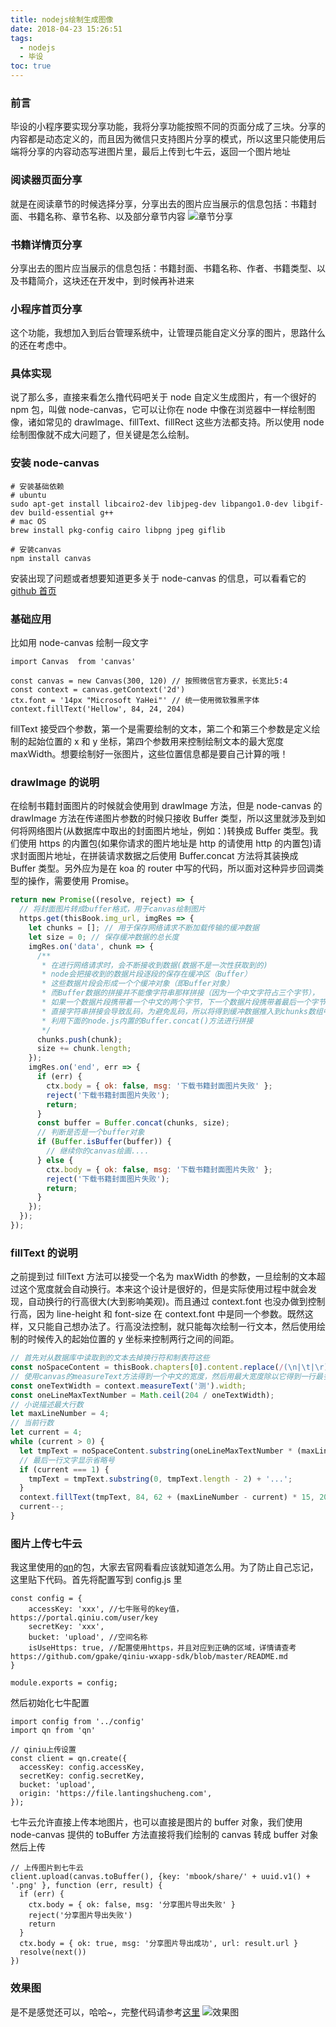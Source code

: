 ```yaml
---
title: nodejs绘制生成图像
date: 2018-04-23 15:26:51
tags:
  - nodejs
  - 毕设
toc: true
---
```


### 前言

毕设的小程序要实现分享功能，我将分享功能按照不同的页面分成了三块。分享的内容都是动态定义的，而且因为微信只支持图片分享的模式，所以这里只能使用后端将分享的内容动态写进图片里，最后上传到七牛云，返回一个图片地址

### 阅读器页面分享

就是在阅读章节的时候选择分享，分享出去的图片应当展示的信息包括：书籍封面、书籍名称、章节名称、以及部分章节内容
![章节分享](https://file.lantingshucheng.com/1524545631717.png/800x400)

### 书籍详情页分享

分享出去的图片应当展示的信息包括：书籍封面、书籍名称、作者、书籍类型、以及书籍简介，这块还在开发中，到时候再补进来

### 小程序首页分享

这个功能，我想加入到后台管理系统中，让管理员能自定义分享的图片，思路什么的还在考虑中。

### 具体实现

说了那么多，直接来看怎么撸代码吧关于 node 自定义生成图片，有一个很好的 npm 包，叫做 node-canvas，它可以让你在 node 中像在浏览器中一样绘制图像，诸如常见的 drawImage、fillText、fillRect 这些方法都支持。所以使用 node 绘制图像就不成大问题了，但关键是怎么绘制。

### 安装 node-canvas

```
# 安装基础依赖
# ubuntu
sudo apt-get install libcairo2-dev libjpeg-dev libpango1.0-dev libgif-dev build-essential g++
# mac OS
brew install pkg-config cairo libpng jpeg giflib

# 安装canvas
npm install canvas
```

安装出现了问题或者想要知道更多关于 node-canvas 的信息，可以看看它的[github 首页](https://github.com/Automattic/node-canvas)

### 基础应用

比如用 node-canvas 绘制一段文字

```
import Canvas  from 'canvas'

const canvas = new Canvas(300, 120) // 按照微信官方要求，长宽比5:4
const context = canvas.getContext('2d')
ctx.font = '14px "Microsoft YaHei"' // 统一使用微软雅黑字体
context.fillText('Hellow', 84, 24, 204)
```

fillText 接受四个参数，第一个是需要绘制的文本，第二个和第三个参数是定义绘制的起始位置的 x 和 y 坐标，第四个参数用来控制绘制文本的最大宽度 maxWidth。想要绘制好一张图片，这些位置信息都是要自己计算的哦！

### drawImage 的说明

在绘制书籍封面图片的时候就会使用到 drawImage 方法，但是 node-canvas 的 drawImage 方法在传递图片参数的时候只接收 Buffer 类型，所以这里就涉及到如何将网络图片(从数据库中取出的封面图片地址，例如：)转换成 Buffer 类型。我们使用 https 的内置包(如果你请求的图片地址是 http 的请使用 http 的内置包)请求封面图片地址，在拼装请求数据之后使用 Buffer.concat 方法将其装换成 Buffer 类型。另外应为是在 koa 的 router 中写的代码，所以面对这种异步回调类型的操作，需要使用 Promise。

```js
return new Promise((resolve, reject) => {
  // 将封面图片转成buffer格式，用于canvas绘制图片
  https.get(thisBook.img_url, imgRes => {
    let chunks = []; // 用于保存网络请求不断加载传输的缓冲数据
    let size = 0; // 保存缓冲数据的总长度
    imgRes.on('data', chunk => {
      /**
       * 在进行网络请求时，会不断接收到数据(数据不是一次性获取到的)
       * node会把接收到的数据片段逐段的保存在缓冲区（Buffer）
       * 这些数据片段会形成一个个缓冲对象（即Buffer对象）
       * 而Buffer数据的拼接并不能像字符串那样拼接（因为一个中文字符占三个字节），
       * 如果一个数据片段携带着一个中文的两个字节，下一个数据片段携带着最后一个字节，
       * 直接字符串拼接会导致乱码，为避免乱码，所以将得到缓冲数据推入到chunks数组中，
       * 利用下面的node.js内置的Buffer.concat()方法进行拼接
       */
      chunks.push(chunk);
      size += chunk.length;
    });
    imgRes.on('end', err => {
      if (err) {
        ctx.body = { ok: false, msg: '下载书籍封面图片失败' };
        reject('下载书籍封面图片失败');
        return;
      }
      const buffer = Buffer.concat(chunks, size);
      // 判断是否是一个buffer对象
      if (Buffer.isBuffer(buffer)) {
        // 继续你的canvas绘画....
      } else {
        ctx.body = { ok: false, msg: '下载书籍封面图片失败' };
        reject('下载书籍封面图片失败');
        return;
      }
    });
  });
});
```

### fillText 的说明

之前提到过 fillText 方法可以接受一个名为 maxWidth 的参数，一旦绘制的文本超过这个宽度就会自动换行。本来这个设计是很好的，但是实际使用过程中就会发现，自动换行的行高很大(大到影响美观)。而且通过 context.font 也没办做到控制行高，因为 line-height 和 font-size 在 context.font 中是同一个参数。既然这样，又只能自己想办法了。行高没法控制，就只能每次绘制一行文本，然后使用绘制的时候传入的起始位置的 y 坐标来控制两行之间的间距。

```js
// 首先对从数据库中读取到的文本去掉换行符和制表符这些
const noSpaceContent = thisBook.chapters[0].content.replace(/(\n|\t|\r)/g, '');
// 使用canvas的measureText方法得到一个中文的宽度，然后用最大宽度除以它得到一行最多可容纳的字符数
const oneTextWidth = context.measureText('测').width;
const oneLineMaxTextNumber = Math.ceil(204 / oneTextWidth);
// 小说描述最大行数
let maxLineNumber = 4;
// 当前行数
let current = 4;
while (current > 0) {
  let tmpText = noSpaceContent.substring(oneLineMaxTextNumber * (maxLineNumber - current), oneLineMaxTextNumber * (maxLineNumber + 1 - current));
  // 最后一行文字显示省略号
  if (current === 1) {
    tmpText = tmpText.substring(0, tmpText.length - 2) + '...';
  }
  context.fillText(tmpText, 84, 62 + (maxLineNumber - current) * 15, 204);
  current--;
}
```

### 图片上传七牛云

我这里使用的[qn](https://www.npmjs.com/package/qn)的包，大家去官网看看应该就知道怎么用。为了防止自己忘记，这里贴下代码。首先将配置写到 config.js 里

```
const config = {
	accessKey: 'xxx', //七牛账号的key值，https://portal.qiniu.com/user/key
	secretKey: 'xxx',
	bucket: 'upload', //空间名称
	isUseHttps: true, //配置使用https，并且对应到正确的区域，详情请查考https://github.com/gpake/qiniu-wxapp-sdk/blob/master/README.md
}

module.exports = config;
```

然后初始化七牛配置

```
import config from '../config'
import qn from 'qn'

// qiniu上传设置
const client = qn.create({
  accessKey: config.accessKey,
  secretKey: config.secretKey,
  bucket: 'upload',
  origin: 'https://file.lantingshucheng.com',
});
```

七牛云允许直接上传本地图片，也可以直接是图片的 buffer 对象，我们使用 node-canvas 提供的 toBuffer 方法直接将我们绘制的 canvas 转成 buffer 对象然后上传

```
// 上传图片到七牛云
client.upload(canvas.toBuffer(), {key: 'mbook/share/' + uuid.v1() + '.png' }, function (err, result) {
  if (err) {
    ctx.body = { ok: false, msg: '分享图片导出失败' }
    reject('分享图片导出失败')
    return
  }
  ctx.body = { ok: true, msg: '分享图片导出成功', url: result.url }
  resolve(next())
})
```

### 效果图

是不是感觉还可以，哈哈~，完整代码请参考[这里](https://github.com/AndyliStudio/mbook-koa/blob/master/api/other.js)
![效果图](https://file.lantingshucheng.com/mbook/share/fa4d3d10-463f-11e8-8a01-25d148dab515.png)
